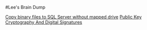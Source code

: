 #Lee's Brain Dump

[Copy binary files to SQL Server without mapped drive](CopyBinaryFilesToSqlServerWithoutMappedDrive.md)
[Public Key Cryptography And Digital Signatures](PublicKeyCryptographyAndDigitalSignatures.md)
